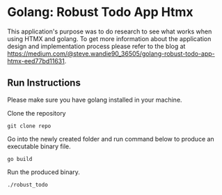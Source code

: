# Golang: Robust Todo App Htmx
This application's purpose was to do research to see what works when using HTMX and golang. To get more information about the application design and implementation process please refer to the blog at https://medium.com/@steve.wandie90_36505/golang-robust-todo-app-htmx-eed77bd11631.
## Run Instructions
Please make sure you have golang installed in your machine.

Clone the repository

`git clone repo`

Go into the newly created folder and run command below to produce an executable binary file.

`go build`

Run the produced binary.

`./robust_todo`

